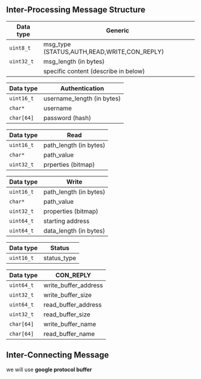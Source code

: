 ## Inter-Processing Message Structure

| Data type  | Generic                                     |
| ---------- | ------------------------------------------- |
| `uint8_t`  | msg_type (STATUS,AUTH,READ,WRITE,CON_REPLY) |
| `uint32_t` | msg_length (in bytes)                       |
|            | specific content (describe in below)        |

| Data type  | Authentication             |
| ---------- | -------------------------- |
| `uint16_t` | username_length (in bytes) |
| `char*`    | username                   |
| `char[64]` | password (hash)            |

| Data type  | Read                   |
| ---------- | ---------------------- |
| `uint16_t` | path_length (in bytes) |
| `char*`    | path_value             |
| `uint32_t` | prperties (bitmap)     |

| Data type  | Write                  |
| ---------- | ---------------------- |
| `uint16_t` | path_length (in bytes) |
| `char*`    | path_value             |
| `uint32_t` | properties (bitmap)    |
| `uint64_t` | starting address       |
| `uint64_t` | data_length (in bytes) |

| Data type  | Status      |
| ---------- | ----------- |
| `uint16_t` | status_type |

| Data type  | CON_REPLY            |
| ---------- | -------------------- |
| `uint64_t` | write_buffer_address |
| `uint32_t` | write_buffer_size    |
| `uint64_t` | read_buffer_address  |
| `uint32_t` | read_buffer_size     |
| `char[64]` | write_buffer_name    |
| `char[64]` | read_buffer_name     |


## Inter-Connecting Message

we will use **google protocol buffer**
